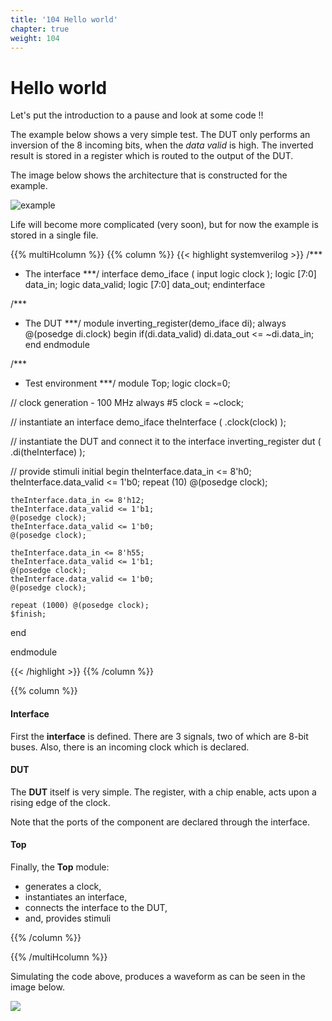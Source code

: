 ```yaml
---
title: '104 Hello world'
chapter: true
weight: 104
---
```


# Hello world

Let's put the introduction to a pause and look at some code !!

The example below shows a very simple test. The DUT only performs an inversion of the 8 incoming bits, when the *data valid* is high. The inverted result is stored in a register which is routed to the output of the DUT.

The image below shows the architecture that is constructed for the example.

![example](/img/helloworld.png)

Life will become more complicated (very soon), but for now the example is stored in a single file.

{{% multiHcolumn %}}
{{% column %}}
{{< highlight systemverilog >}}
/***
 * The interface
 ***/
interface demo_iface ( input logic clock );
  logic [7:0] data_in;
  logic data_valid;
  logic [7:0] data_out;
endinterface

/***
 * The DUT
 ***/
module inverting_register(demo_iface di);
  always @(posedge di.clock) 
  begin
    if(di.data_valid)
      di.data_out <= ~di.data_in;
  end
endmodule



/***
 * Test environment
 ***/
module Top;
  logic clock=0;

  // clock generation - 100 MHz
  always #5 clock = ~clock;

  // instantiate an interface
  demo_iface theInterface (
    .clock(clock)
  );

  // instantiate the DUT and connect it to the interface
  inverting_register dut (
    .di(theInterface)
  );

  // provide stimuli
  initial begin
    theInterface.data_in <= 8'h0;
    theInterface.data_valid <= 1'b0;
    repeat (10) @(posedge clock);

    theInterface.data_in <= 8'h12;
    theInterface.data_valid <= 1'b1;
    @(posedge clock);
    theInterface.data_valid <= 1'b0;
    @(posedge clock);

    theInterface.data_in <= 8'h55;
    theInterface.data_valid <= 1'b1;
    @(posedge clock);
    theInterface.data_valid <= 1'b0;
    @(posedge clock);

    repeat (1000) @(posedge clock);
    $finish;
  end

endmodule



{{< /highlight >}}
{{% /column %}}

{{% column %}}

#### Interface

First the **interface** is defined. There are 3 signals, two of which are 8-bit buses. Also, there is an incoming clock which is declared.

#### DUT 
The **DUT** itself is very simple. The register, with a chip enable, acts upon a rising edge of the clock. 

Note that the ports of the component are declared through the interface.

#### Top
Finally, the **Top** module: 

* generates a clock, 
* instantiates an interface, 
* connects the interface to the DUT,
* and, provides stimuli

{{% /column %}}

{{% /multiHcolumn %}}

Simulating the code above, produces a waveform as can be seen in the image below.

![](/img/screenshots/demo.png)